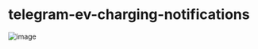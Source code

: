 # telegram-ev-charging-notifications
![image](https://user-images.githubusercontent.com/976803/209451901-7edbc49c-c429-473b-89a0-419bb4cf680c.png)


